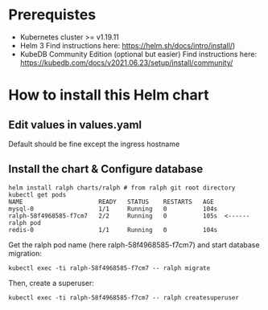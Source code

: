 
# Prerequistes

 - Kubernetes cluster >= v1.19.11
 - Helm 3 
Find instructions here: https://helm.sh/docs/intro/install/)
 - KubeDB Community Edition (optional but easier)
Find instructions here: 
https://kubedb.com/docs/v2021.06.23/setup/install/community/

# How to install this Helm chart

## Edit values in values.yaml

Default should be fine except the ingress hostname

## Install the chart & Configure database

```
helm install ralph charts/ralph # from ralph git root directory
kubectl get pods
NAME                     READY   STATUS    RESTARTS   AGE
mysql-0                  1/1     Running   0          104s
ralph-58f4968585-f7cm7   2/2     Running   0          105s  <------ralph pod
redis-0                  1/1     Running   0          104s
```

Get the ralph pod name (here ralph-58f4968585-f7cm7) and start database migration:
```
kubectl exec -ti ralph-58f4968585-f7cm7 -- ralph migrate
```

Then, create a superuser:
```
kubectl exec -ti ralph-58f4968585-f7cm7 -- ralph createsuperuser
```


